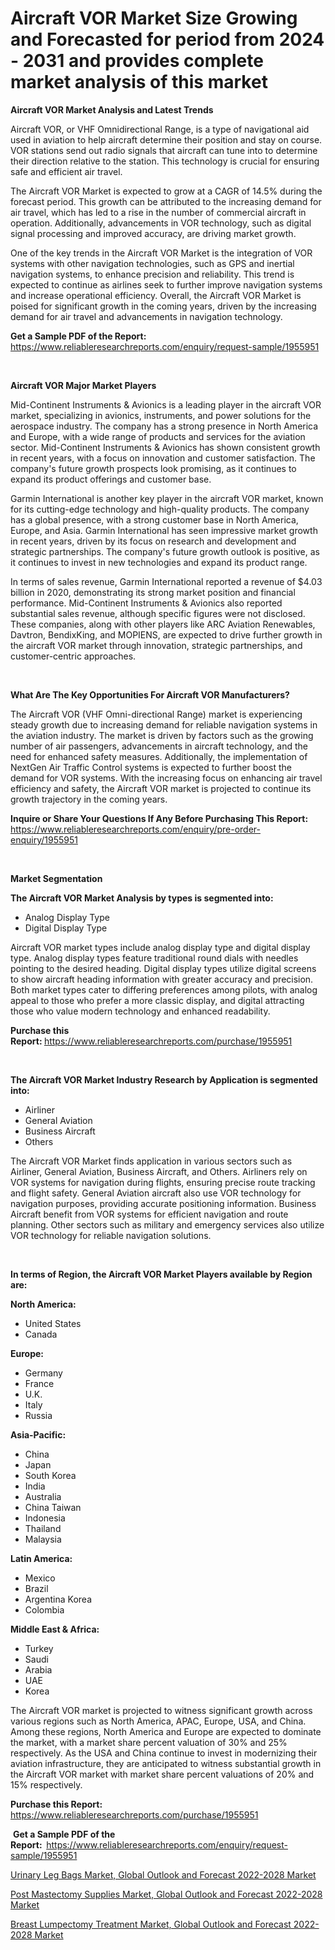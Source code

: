 <p><h1>Aircraft VOR Market Size Growing and Forecasted for period from 2024 - 2031 and provides complete market analysis of this market</h1></p><p><strong>Aircraft VOR Market Analysis and Latest Trends</strong></p>
<p><p>Aircraft VOR, or VHF Omnidirectional Range, is a type of navigational aid used in aviation to help aircraft determine their position and stay on course. VOR stations send out radio signals that aircraft can tune into to determine their direction relative to the station. This technology is crucial for ensuring safe and efficient air travel.</p><p>The Aircraft VOR Market is expected to grow at a CAGR of 14.5% during the forecast period. This growth can be attributed to the increasing demand for air travel, which has led to a rise in the number of commercial aircraft in operation. Additionally, advancements in VOR technology, such as digital signal processing and improved accuracy, are driving market growth.</p><p>One of the key trends in the Aircraft VOR Market is the integration of VOR systems with other navigation technologies, such as GPS and inertial navigation systems, to enhance precision and reliability. This trend is expected to continue as airlines seek to further improve navigation systems and increase operational efficiency. Overall, the Aircraft VOR Market is poised for significant growth in the coming years, driven by the increasing demand for air travel and advancements in navigation technology.</p></p>
<p><strong>Get a Sample PDF of the Report:&nbsp;</strong> <a href="https://www.reliableresearchreports.com/enquiry/request-sample/1955951">https://www.reliableresearchreports.com/enquiry/request-sample/1955951</a></p>
<p>&nbsp;</p>
<p><strong>Aircraft VOR Major Market Players</strong></p>
<p><p>Mid-Continent Instruments & Avionics is a leading player in the aircraft VOR market, specializing in avionics, instruments, and power solutions for the aerospace industry. The company has a strong presence in North America and Europe, with a wide range of products and services for the aviation sector. Mid-Continent Instruments & Avionics has shown consistent growth in recent years, with a focus on innovation and customer satisfaction. The company's future growth prospects look promising, as it continues to expand its product offerings and customer base.</p><p>Garmin International is another key player in the aircraft VOR market, known for its cutting-edge technology and high-quality products. The company has a global presence, with a strong customer base in North America, Europe, and Asia. Garmin International has seen impressive market growth in recent years, driven by its focus on research and development and strategic partnerships. The company's future growth outlook is positive, as it continues to invest in new technologies and expand its product range.</p><p>In terms of sales revenue, Garmin International reported a revenue of $4.03 billion in 2020, demonstrating its strong market position and financial performance. Mid-Continent Instruments & Avionics also reported substantial sales revenue, although specific figures were not disclosed. These companies, along with other players like ARC Aviation Renewables, Davtron, BendixKing, and MOPIENS, are expected to drive further growth in the aircraft VOR market through innovation, strategic partnerships, and customer-centric approaches.</p></p>
<p>&nbsp;</p>
<p><strong>What Are The Key Opportunities For Aircraft VOR Manufacturers?</strong></p>
<p><p>The Aircraft VOR (VHF Omni-directional Range) market is experiencing steady growth due to increasing demand for reliable navigation systems in the aviation industry. The market is driven by factors such as the growing number of air passengers, advancements in aircraft technology, and the need for enhanced safety measures. Additionally, the implementation of NextGen Air Traffic Control systems is expected to further boost the demand for VOR systems. With the increasing focus on enhancing air travel efficiency and safety, the Aircraft VOR market is projected to continue its growth trajectory in the coming years.</p></p>
<p><strong>Inquire or Share Your Questions If Any Before Purchasing This Report:</strong> <a href="https://www.reliableresearchreports.com/enquiry/pre-order-enquiry/1955951">https://www.reliableresearchreports.com/enquiry/pre-order-enquiry/1955951</a></p>
<p>&nbsp;</p>
<p><strong>Market Segmentation</strong></p>
<p><strong>The Aircraft VOR Market Analysis by types is segmented into:</strong></p>
<p><ul><li>Analog Display Type</li><li>Digital Display Type</li></ul></p>
<p><p>Aircraft VOR market types include analog display type and digital display type. Analog display types feature traditional round dials with needles pointing to the desired heading. Digital display types utilize digital screens to show aircraft heading information with greater accuracy and precision. Both market types cater to differing preferences among pilots, with analog appeal to those who prefer a more classic display, and digital attracting those who value modern technology and enhanced readability.</p></p>
<p><strong>Purchase this Report:&nbsp;</strong><a href="https://www.reliableresearchreports.com/purchase/1955951">https://www.reliableresearchreports.com/purchase/1955951</a></p>
<p>&nbsp;</p>
<p><strong>The Aircraft VOR Market Industry Research by Application is segmented into:</strong></p>
<p><ul><li>Airliner</li><li>General Aviation</li><li>Business Aircraft</li><li>Others</li></ul></p>
<p><p>The Aircraft VOR Market finds application in various sectors such as Airliner, General Aviation, Business Aircraft, and Others. Airliners rely on VOR systems for navigation during flights, ensuring precise route tracking and flight safety. General Aviation aircraft also use VOR technology for navigation purposes, providing accurate positioning information. Business Aircraft benefit from VOR systems for efficient navigation and route planning. Other sectors such as military and emergency services also utilize VOR technology for reliable navigation solutions.</p></p>
<p>&nbsp;</p>
<p><strong>In terms of Region, the Aircraft VOR Market Players available by Region are:</strong></p>
<p>
    <p> <strong> North America: </strong>
        <ul>
            <li>United States</li>
            <li>Canada</li>
        </ul>
        </p> 
    <p> <strong> Europe: </strong>
        <ul>
            <li>Germany</li>
            <li>France</li>
            <li>U.K.</li>
            <li>Italy</li>
            <li>Russia</li>
        </ul>
        </p> 
    <p> <strong> Asia-Pacific: </strong>
        <ul>
            <li>China</li>
            <li>Japan</li>
            <li>South Korea</li>
            <li>India</li>
            <li>Australia</li>
            <li>China Taiwan</li>
            <li>Indonesia</li>
            <li>Thailand</li>
            <li>Malaysia</li>
        </ul>
        </p> 
    <p> <strong> Latin America: </strong>
        <ul>
            <li>Mexico</li>
            <li>Brazil</li>
            <li>Argentina Korea</li>
            <li>Colombia</li>
        </ul>
        </p> 
    <p> <strong> Middle East & Africa: </strong>
        <ul>
            <li>Turkey</li>
            <li>Saudi</li>
            <li>Arabia</li>
            <li>UAE</li>
            <li>Korea</li>
        </ul>
    </p>
    </p>
<p><p>The Aircraft VOR market is projected to witness significant growth across various regions such as North America, APAC, Europe, USA, and China. Among these regions, North America and Europe are expected to dominate the market, with a market share percent valuation of 30% and 25% respectively. As the USA and China continue to invest in modernizing their aviation infrastructure, they are anticipated to witness substantial growth in the Aircraft VOR market with market share percent valuations of 20% and 15% respectively.</p></p>
<p><strong>Purchase this Report: </strong><a href="https://www.reliableresearchreports.com/purchase/1955951">https://www.reliableresearchreports.com/purchase/1955951</a></p>
<p>&nbsp;<strong>Get a Sample PDF of the Report:&nbsp;&nbsp;</strong><a href="https://www.reliableresearchreports.com/enquiry/request-sample/1955951">https://www.reliableresearchreports.com/enquiry/request-sample/1955951</a></p>
<p><strong></strong></p>
<p><p><a href="https://view.publitas.com/reportprime-1/urinary-leg-bags-market-global-outlook-and-forecast-2022-2028-market-size-2023-2030-global-industrial-analysis-key-geographical-regions-market-share-top-key-players-product-types-and-forecast-research-report/">Urinary Leg Bags Market, Global Outlook and Forecast 2022-2028 Market</a></p><p><a href="https://view.publitas.com/reportprime-1/post-mastectomy-supplies-market-global-outlook-and-forecast-2022-2028-market-size-growth-and-forecast-from-2023-2030/">Post Mastectomy Supplies Market, Global Outlook and Forecast 2022-2028 Market</a></p><p><a href="https://view.publitas.com/reportprime-1/breast-lumpectomy-treatment-market-global-outlook-and-forecast-2022-2028-market-size-market-share-and-global-market-analysis-report-2023-2030/">Breast Lumpectomy Treatment Market, Global Outlook and Forecast 2022-2028 Market</a></p></p>